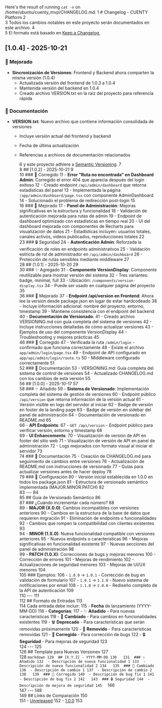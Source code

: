 Here's the result of running `cat -n` on /home/ubuntu/cuenty_mvp/CHANGELOG.md:
     1	# Changelog - CUENTY Platform
     2	
     3	Todos los cambios notables en este proyecto serán documentados en este archivo.
     4	
     5	El formato está basado en [Keep a Changelog](https://keepachangelog.com/es-ES/1.0.0/),

## [1.0.4] - 2025-10-21

### 🔧 Mejorado
- **Sincronización de Versiones**: Frontend y Backend ahora comparten la misma versión (1.0.4)
  - Actualizada versión del frontend de 1.0.3 a 1.0.4
  - Mantenida versión del backend en 1.0.4
  - Creado archivo VERSION.txt en la raíz del proyecto para referencia rápida

### 📝 Documentación
- **VERSION.txt**: Nuevo archivo que contiene información consolidada de versiones
  - Incluye versión actual del frontend y backend
  - Fecha de última actualización
  - Referencias a archivos de documentación relacionados

     6	y este proyecto adhiere a [Semantic Versioning](https://semver.org/lang/es/).
     7	
     8	## [1.0.2] - 2025-10-21
     9	
    10	### 🐛 Corregido
    11	- **Error "Ruta no encontrada" en Dashboard Admin**: Corregido el error 404 que aparecía después del login exitoso
    12	  - Creado endpoint `/api/admin/dashboard` que retorna estadísticas del panel
    13	  - Implementada la página `/app/admin/dashboard/page.tsx` con componente AdminDashboard
    14	  - Solucionado el problema de redirección post-login
    15	  
    16	### 🔧 Mejorado
    17	- **Panel de Administración**: Mejoras significativas en la estructura y funcionalidad
    18	  - Validación de autenticación mejorada para rutas de admin
    19	  - Endpoint de dashboard optimizado con estadísticas en tiempo real
    20	  - UI del dashboard mejorada con componentes de Recharts para visualización de datos
    21	  - Estadísticas incluyen: usuarios totales, canales activos, videos publicados, reproducciones totales
    22	
    23	### 🔒 Seguridad
    24	- **Autenticación Admin**: Reforzada la verificación de roles en endpoints administrativos
    25	  - Validación estricta de rol de administrador en `/api/admin/dashboard`
    26	  - Protección de rutas sensibles mediante middleware
    27	
    28	## [1.0.1] - 2025-10-20
    29	
    30	### ✨ Agregado
    31	- **Componente VersionDisplay**: Componente reutilizable para mostrar versión del sistema
    32	  - Tres variantes: badge, minimal, full
    33	  - Ubicación: `/components/version-display.tsx`
    34	  - Puede ser usado en cualquier página del proyecto
    35	
    36	### 🔧 Mejorado
    37	- **Endpoint /api/version en Frontend**: Ahora lee la versión desde package.json en lugar de estar hardcodeado
    38	  - Incluye información adicional: nombre del proyecto, entorno, timestamp
    39	  - Mantiene consistencia con el endpoint del backend
    40	- **Documentación de Versionado**: 
    41	  - Creado archivo VERSIONING.md con guía completa del sistema de versiones
    42	  - Incluye instrucciones detalladas de cómo actualizar versiones
    43	  - Ejemplos de uso del componente VersionDisplay
    44	  - Troubleshooting y mejores prácticas
    45	
    46	### 🐛 Corregido
    47	- Verificada la ruta `/admin/login` - confirmado que funciona correctamente
    48	  - Existe el archivo `app/admin/login/page.tsx`
    49	  - Endpoint de API configurado en `app/api/admin/login/route.ts`
    50	  - Middleware configurado correctamente
    51	
    52	### 📝 Documentación
    53	- VERSIONING.md: Guía completa del sistema de control de versiones
    54	- Actualizado CHANGELOG.md con los cambios de esta versión
    55	
    56	## [1.0.0] - 2025-10-17
    57	
    58	### ✨ Añadido
    59	- **Sistema de Versionado**: Implementación completa del sistema de gestión de versiones
    60	  - Endpoint público `/api/version` que retorna información de la versión actual
    61	  - Versión visible en logs del servidor al iniciar
    62	  - Badge de versión en footer de la landing page
    63	  - Badge de versión en sidebar del panel de administración
    64	  - Documentación de versionado en README.md
    65	
    66	- **API Endpoints**:
    67	  - `GET /api/version` - Endpoint público para verificar versión, entorno y timestamp
    68	
    69	- **UI Enhancements**:
    70	  - Visualización de versión de API en footer del sitio web
    71	  - Visualización de versión de API en panel de administración
    72	  - Logs mejorados con formato visual al iniciar el servidor
    73	
    74	### 📝 Documentación
    75	- Creación de CHANGELOG.md para seguimiento de cambios entre versiones
    76	- Actualización de README.md con instrucciones de versionado
    77	- Guías para actualizar versiones antes de hacer deploy
    78	
    79	### 🔧 Configuración
    80	- Versión inicial establecida en 1.0.0 en todos los package.json
    81	- Estructura de versionado semántico implementada (MAJOR.MINOR.PATCH)
    82	
    83	---
    84	
    85	## Guía de Versionado Semántico
    86	
    87	### ¿Cuándo incrementar cada número?
    88	
    89	- **MAJOR (X.0.0)**: Cambios incompatibles con versiones anteriores
    90	  - Cambios en la estructura de la base de datos que requieren migración
    91	  - Eliminación de endpoints o funcionalidades
    92	  - Cambios que rompen la compatibilidad con clientes existentes
    93	
    94	- **MINOR (1.X.0)**: Nueva funcionalidad compatible con versiones anteriores
    95	  - Nuevos endpoints o características
    96	  - Mejoras significativas en funcionalidad existente
    97	  - Nuevas secciones del panel de administración
    98	
    99	- **PATCH (1.0.X)**: Correcciones de bugs y mejoras menores
   100	  - Corrección de errores
   101	  - Mejoras de rendimiento
   102	  - Actualizaciones de seguridad menores
   103	  - Mejoras de UI/UX menores
   104	
   105	### Ejemplos:
   106	- `1.0.0` → `1.0.1` - Corrección de bug en validación de formulario
   107	- `1.0.1` → `1.1.0` - Nuevo sistema de notificaciones por email
   108	- `1.1.0` → `2.0.0` - Rediseño completo de la API de autenticación
   109	
   110	---
   111	
   112	## Formato de Entradas
   113	
   114	Cada entrada debe incluir:
   115	- **Fecha** de lanzamiento (YYYY-MM-DD)
   116	- **Categorías**:
   117	  - ✨ **Añadido** - Para nuevas características
   118	  - 🔄 **Cambiado** - Para cambios en funcionalidades existentes
   119	  - 🗑️ **Deprecado** - Para características que serán removidas próximamente
   120	  - 🚫 **Removido** - Para características removidas
   121	  - 🐛 **Corregido** - Para corrección de bugs
   122	  - 🔒 **Seguridad** - Para mejoras de seguridad
   123	
   124	---
   125	
   126	## Template para Nuevas Versiones
   127	
   128	```markdown
   129	## [X.Y.Z] - YYYY-MM-DD
   130	
   131	### ✨ Añadido
   132	- Descripción de nueva funcionalidad 1
   133	- Descripción de nueva funcionalidad 2
   134	
   135	### 🔄 Cambiado
   136	- Descripción de cambio 1
   137	- Descripción de cambio 2
   138	
   139	### 🐛 Corregido
   140	- Descripción de bug fix 1
   141	- Descripción de bug fix 2
   142	
   143	### 🔒 Seguridad
   144	- Descripción de mejora de seguridad
   145	```
   146	
   147	---
   148	
   149	## Links de Comparación
   150	
   151	- [Unreleased](https://github.com/tu-usuario/cuenty_mvp/compare/v1.0.0...HEAD)
   152	- [1.0.0](https://github.com/tu-usuario/cuenty_mvp/releases/tag/v1.0.0)
   153	